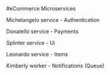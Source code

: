 #eCommerce Microservices


Michelangelo service - Authentication

Donatello service - Payments

Splinter service - Ui

Leonardo service - Items

Kimberly worker - Notifications (Queue)